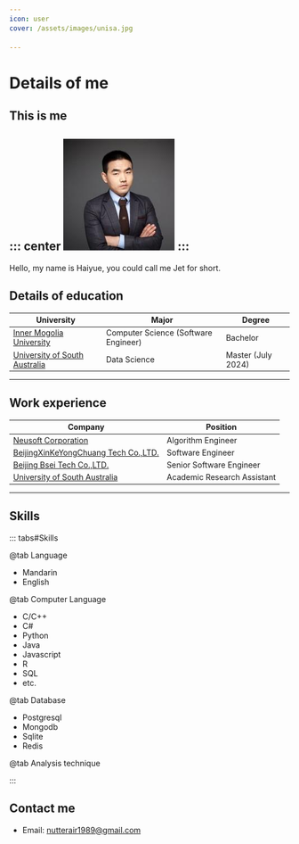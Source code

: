 ```yaml
---
icon: user
cover: /assets/images/unisa.jpg

---
```

# Details of me
## This is me
::: center
![](/haiyue.jpg)
:::
-----
Hello, my name is Haiyue, you could call me Jet for short. 

<!-- If you have any questions on technique or any technical position please contact me via email.-->

## Details of education

| University | Major | Degree |
| - | - | - |
|[Inner Mogolia University](https://www.imu.edu.cn/index.htm) | Computer Science (Software Engineer) | Bachelor |
| [University of South Australia](https://www.unisa.edu.au/) | Data Science | Master (July 2024) |

-----
## Work experience

| Company | Position |
| - | - |
|[Neusoft Corporation](https://www.neusoft.com/cn/) | Algorithm Engineer |
| [BeijingXinKeYongChuang Tech Co.,LTD.](http://www.polygraph.cn/contact.asp) | Software Engineer |
| [Beijing Bsei Tech Co.,LTD.](http://www.bsei.com.cn/) | Senior Software Engineer |
| [University of South Australia](https://unisa.edu.au/) | Academic Research Assistant |

-----
## Skills

::: tabs#Skills

@tab Language
- Mandarin
- English

@tab Computer Language
- C/C++ 
- C#
- Python
- Java
- Javascript
- R
- SQL
- etc.

@tab Database
- Postgresql
- Mongodb
- Sqlite
- Redis

@tab Analysis technique

:::

## Contact me
- Email: nutterair1989@gmail.com


